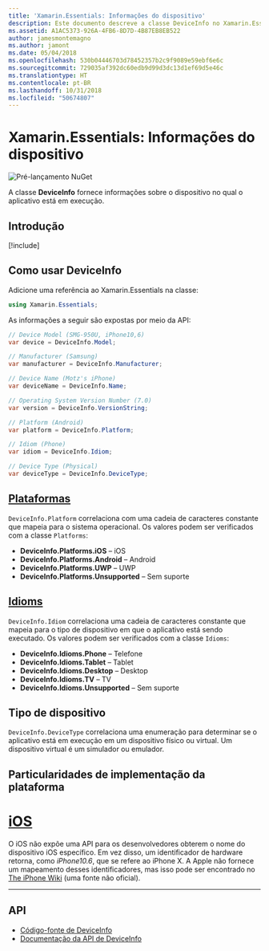```yaml
---
title: 'Xamarin.Essentials: Informações do dispositivo'
description: Este documento descreve a classe DeviceInfo no Xamarin.Essentials, que fornece informações sobre o dispositivo no qual o aplicativo está em execução.
ms.assetid: A1AC5373-926A-4FB6-8D7D-4B87EB8EB522
author: jamesmontemagno
ms.author: jamont
ms.date: 05/04/2018
ms.openlocfilehash: 530b04446703d78452357b2c9f9089e59ebf6e6c
ms.sourcegitcommit: 729035af392dc60edb9d99d3dc13d1ef69d5e46c
ms.translationtype: HT
ms.contentlocale: pt-BR
ms.lasthandoff: 10/31/2018
ms.locfileid: "50674807"
---
```

# <a name="xamarinessentials-device-information"></a>Xamarin.Essentials: Informações do dispositivo

![Pré-lançamento NuGet](~/media/shared/pre-release.png)

A classe **DeviceInfo** fornece informações sobre o dispositivo no qual o aplicativo está em execução.

## <a name="get-started"></a>Introdução

[!include[](~/essentials/includes/get-started.md)]

## <a name="using-deviceinfo"></a>Como usar DeviceInfo

Adicione uma referência ao Xamarin.Essentials na classe:

```csharp
using Xamarin.Essentials;
```

As informações a seguir são expostas por meio da API:

```csharp
// Device Model (SMG-950U, iPhone10,6)
var device = DeviceInfo.Model;

// Manufacturer (Samsung)
var manufacturer = DeviceInfo.Manufacturer;

// Device Name (Motz's iPhone)
var deviceName = DeviceInfo.Name;

// Operating System Version Number (7.0)
var version = DeviceInfo.VersionString;

// Platform (Android)
var platform = DeviceInfo.Platform;

// Idiom (Phone)
var idiom = DeviceInfo.Idiom;

// Device Type (Physical)
var deviceType = DeviceInfo.DeviceType;
```

## <a name="platformsxrefxamarinessentialsdeviceinfoplatforms"></a>[Plataformas](xref:Xamarin.Essentials.DeviceInfo.Platforms)

`DeviceInfo.Platform` correlaciona com uma cadeia de caracteres constante que mapeia para o sistema operacional. Os valores podem ser verificados com a classe `Platforms`:

- **DeviceInfo.Platforms.iOS** – iOS
- **DeviceInfo.Platforms.Android** – Android
- **DeviceInfo.Platforms.UWP** – UWP
- **DeviceInfo.Platforms.Unsupported** – Sem suporte

## <a name="idiomsxrefxamarinessentialsdeviceinfoidioms"></a>[Idioms](xref:Xamarin.Essentials.DeviceInfo.Idioms)

`DeviceInfo.Idiom` correlaciona uma cadeia de caracteres constante que mapeia para o tipo de dispositivo em que o aplicativo está sendo executado. Os valores podem ser verificados com a classe `Idioms`:

- **DeviceInfo.Idioms.Phone** – Telefone
- **DeviceInfo.Idioms.Tablet** – Tablet
- **DeviceInfo.Idioms.Desktop** – Desktop
- **DeviceInfo.Idioms.TV** – TV
- **DeviceInfo.Idioms.Unsupported** – Sem suporte

## <a name="device-type"></a>Tipo de dispositivo

`DeviceInfo.DeviceType` correlaciona uma enumeração para determinar se o aplicativo está em execução em um dispositivo físico ou virtual. Um dispositivo virtual é um simulador ou emulador.

## <a name="platform-implementation-specifics"></a>Particularidades de implementação da plataforma

# <a name="iostabios"></a>[iOS](#tab/ios)

O iOS não expõe uma API para os desenvolvedores obterem o nome do dispositivo iOS específico. Em vez disso, um identificador de hardware retorna, como _iPhone10.6_, que se refere ao iPhone X. A Apple não fornece um mapeamento desses identificadores, mas isso pode ser encontrado no [The iPhone Wiki](https://www.theiphonewiki.com/wiki/Models) (uma fonte não oficial).

--------------

## <a name="api"></a>API

- [Código-fonte de DeviceInfo](https://github.com/xamarin/Essentials/tree/master/Xamarin.Essentials/DeviceInfo)
- [Documentação da API de DeviceInfo](xref:Xamarin.Essentials.DeviceInfo)
